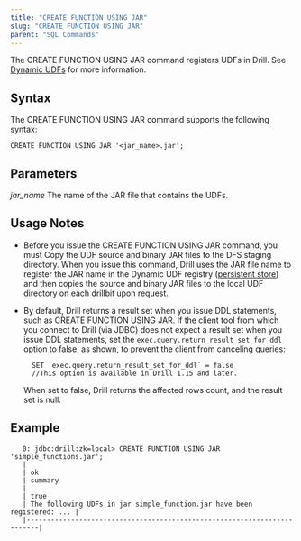 ```yaml
---
title: "CREATE FUNCTION USING JAR"
slug: "CREATE FUNCTION USING JAR"
parent: "SQL Commands"
---
```

The CREATE FUNCTION USING JAR command registers UDFs in Drill. See [Dynamic UDFs]({{site.baseurl}}/docs/dynamic-udfs/) for more information.

## Syntax

The CREATE FUNCTION USING JAR command supports the following syntax:

    CREATE FUNCTION USING JAR '<jar_name>.jar';

## Parameters
*jar_name*
The name of the JAR file that contains the UDFs.

## Usage Notes
- Before you issue the CREATE FUNCTION USING JAR command, you must Copy the UDF source and binary JAR files to the DFS staging directory. When you issue this command, Drill uses the JAR file name to register the JAR name in the Dynamic UDF registry ([persistent store]({{site.baseurl}}/docs/persistent-configuration-storage/)) and then copies the source and binary JAR files to the local UDF directory on each drillbit upon request.

- By default, Drill returns a result set when you issue DDL statements, such as CREATE FUNCTION USING JAR. If the client tool from which you connect to Drill (via JDBC) does not expect a result set when you issue DDL statements, set the `exec.query.return_result_set_for_ddl` option to false, as shown, to prevent the client from canceling queries:

		SET `exec.query.return_result_set_for_ddl` = false
		//This option is available in Drill 1.15 and later.

	When set to false, Drill returns the affected rows count, and the result set is null.

## Example
       0: jdbc:drill:zk=local> CREATE FUNCTION USING JAR 'simple_functions.jar';
       |
       | ok
       | summary
       |
       | true
       | The following UDFs in jar simple_function.jar have been registered: ... |
       |-------------------------------------------------------------------------|
